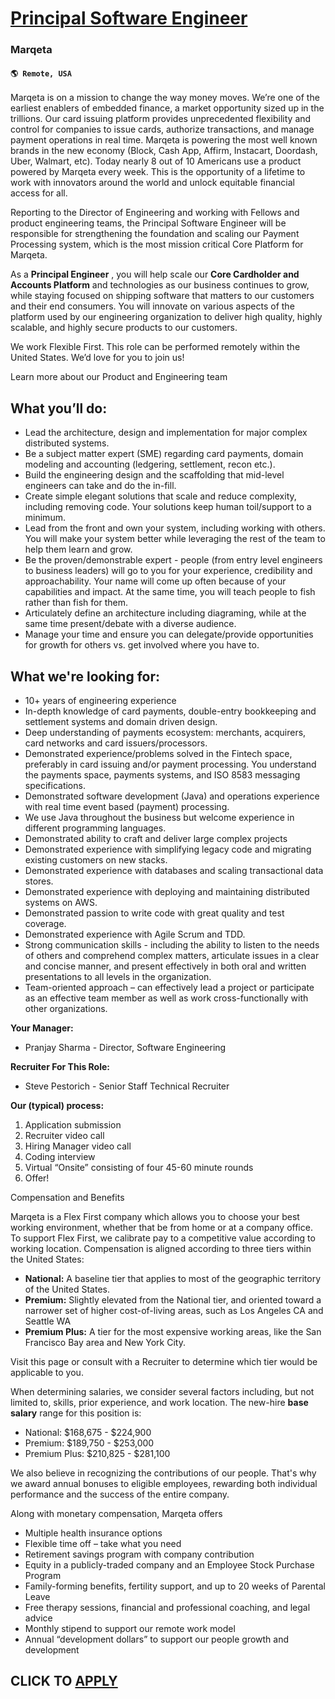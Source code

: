 # [Principal Software Engineer](https://www.remotewlb.com/apply/principal-software-engineer-116583)  
### Marqeta  
#### `🌎 Remote, USA`  

Marqeta is on a mission to change the way money moves. We’re one of the earliest enablers of embedded finance, a market opportunity sized up in the trillions. Our card issuing platform provides unprecedented flexibility and control for companies to issue cards, authorize transactions, and manage payment operations in real time. Marqeta is powering the most well known brands in the new economy (Block, Cash App, Affirm, Instacart, Doordash, Uber, Walmart, etc). Today nearly 8 out of 10 Americans use a product powered by Marqeta every week. This is the opportunity of a lifetime to work with innovators around the world and unlock equitable financial access for all.

Reporting to the Director of Engineering and working with Fellows and product engineering teams, the Principal Software Engineer will be responsible for strengthening the foundation and scaling our Payment Processing system, which is the most mission critical Core Platform for Marqeta.

As a **Principal Engineer** , you will help scale our **Core Cardholder and Accounts Platform** and technologies as our business continues to grow, while staying focused on shipping software that matters to our customers and their end consumers. You will innovate on various aspects of the platform used by our engineering organization to deliver high quality, highly scalable, and highly secure products to our customers.

We work Flexible First. This role can be performed remotely within the United States. We’d love for you to join us!

Learn more about our Product and Engineering team

## **What you’ll do:**

  * Lead the architecture, design and implementation for major complex distributed systems.
  * Be a subject matter expert (SME) regarding card payments, domain modeling and accounting (ledgering, settlement, recon etc.).
  * Build the engineering design and the scaffolding that mid-level engineers can take and do the in-fill.
  * Create simple elegant solutions that scale and reduce complexity, including removing code. Your solutions keep human toil/support to a minimum.
  * Lead from the front and own your system, including working with others. You will make your system better while leveraging the rest of the team to help them learn and grow.
  * Be the proven/demonstrable expert - people (from entry level engineers to business leaders) will go to you for your experience, credibility and approachability. Your name will come up often because of your capabilities and impact. At the same time, you will teach people to fish rather than fish for them.
  * Articulately define an architecture including diagraming, while at the same time present/debate with a diverse audience.
  * Manage your time and ensure you can delegate/provide opportunities for growth for others vs. get involved where you have to.

## **What we're looking for:**

  * 10+ years of engineering experience
  * In-depth knowledge of card payments, double-entry bookkeeping and settlement systems and domain driven design.
  * Deep understanding of payments ecosystem: merchants, acquirers, card networks and card issuers/processors.
  * Demonstrated experience/problems solved in the Fintech space, preferably in card issuing and/or payment processing. You understand the payments space, payments systems, and ISO 8583 messaging specifications.
  * Demonstrated software development (Java) and operations experience with real time event based (payment) processing.
  * We use Java throughout the business but welcome experience in different programming languages.
  * Demonstrated ability to craft and deliver large complex projects
  * Demonstrated experience with simplifying legacy code and migrating existing customers on new stacks.
  * Demonstrated experience with databases and scaling transactional data stores.
  * Demonstrated experience with deploying and maintaining distributed systems on AWS.
  * Demonstrated passion to write code with great quality and test coverage.
  * Demonstrated experience with Agile Scrum and TDD.
  * Strong communication skills - including the ability to listen to the needs of others and comprehend complex matters, articulate issues in a clear and concise manner, and present effectively in both oral and written presentations to all levels in the organization.
  * Team-oriented approach – can effectively lead a project or participate as an effective team member as well as work cross-functionally with other organizations.

**Your Manager:**

  * Pranjay Sharma - Director, Software Engineering

**Recruiter For This Role:**

  * Steve Pestorich - Senior Staff Technical Recruiter

**Our (typical) process:**

  1. Application submission
  2. Recruiter video call
  3. Hiring Manager video call
  4. Coding interview
  5. Virtual “Onsite” consisting of four 45-60 minute rounds
  6. Offer!

Compensation and Benefits

Marqeta is a Flex First company which allows you to choose your best working environment, whether that be from home or at a company office. To support Flex First, we calibrate pay to a competitive value according to working location. Compensation is aligned according to three tiers within the United States:

  * **National:** A baseline tier that applies to most of the geographic territory of the United States.
  * **Premium:** Slightly elevated from the National tier, and oriented toward a narrower set of higher cost-of-living areas, such as Los Angeles CA and Seattle WA
  * **Premium Plus:** A tier for the most expensive working areas, like the San Francisco Bay area and New York City.

Visit this page or consult with a Recruiter to determine which tier would be applicable to you.

When determining salaries, we consider several factors including, but not limited to, skills, prior experience, and work location. The new-hire **base salary** range for this position is:

  * National: $168,675 - $224,900
  * Premium: $189,750 - $253,000 
  * Premium Plus: $210,825 - $281,100 

We also believe in recognizing the contributions of our people. That's why we award annual bonuses to eligible employees, rewarding both individual performance and the success of the entire company.

Along with monetary compensation, Marqeta offers

  * Multiple health insurance options
  * Flexible time off – take what you need
  * Retirement savings program with company contribution
  * Equity in a publicly-traded company and an Employee Stock Purchase Program
  * Family-forming benefits, fertility support, and up to 20 weeks of Parental Leave
  * Free therapy sessions, financial and professional coaching, and legal advice
  * Monthly stipend to support our remote work model
  * Annual “development dollars” to support our people growth and development

  
## CLICK TO [APPLY](https://www.remotewlb.com/apply/principal-software-engineer-116583)

